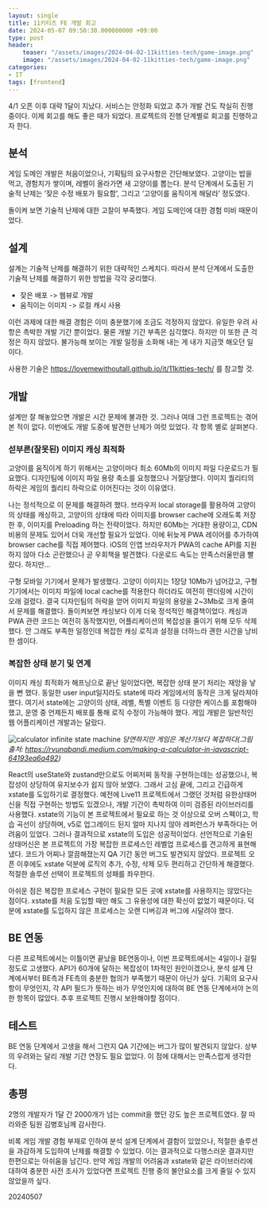 ```yaml
---
layout: single
title: 11키티즈 FE 개발 회고
date: 2024-05-07 09:50:30.000000000 +09:00
type: post
header:
    teaser: "/assets/images/2024-04-02-11kitties-tech/game-image.png"
    image: "/assets/images/2024-04-02-11kitties-tech/game-image.png"
categories:
- IT
tags: [frontend]
---
```


4/1 오픈 이후 대략 1달이 지났다. 서비스는 안정화 되었고 추가 개발 건도 착실히 진행 중이다. 이제 회고를 해도 좋은 때가 되었다. 프로젝트의 진행 단계별로 회고를 진행하고자 한다.

## 분석

게임 도메인 개발은 처음이었으나, 기획팀의 요구사항은 간단해보였다. 고양이는 밥을 먹고, 경험치가 쌓이며, 레벨이 올라가면 새 고양이를 뽑는다. 분석 단계에서 도출된 기술적 난제는 ‘잦은 수정 배포가 필요함’, 그리고 ‘고양이를 움직이게 해달라’ 정도였다.

돌이켜 보면 기술적 난제에 대한 고찰이 부족했다. 게임 도메인에 대한 경험 미비 때문이었다.

## 설계

설계는 기술적 난제를 해결하기 위한 대략적인 스케치다. 따라서 분석 단계에서 도출한 기술적 난제를 해결하기 위한 방법을 각각 궁리했다.

* 잦은 배포 -> 웹뷰로 개발
* 움직이는 이미지 -> 로컬 캐시 사용

이런 과제에 대한 해결 경험은 이미 충분했기에 조금도 걱정하지 않았다. 유일한 우려 사항은 촉박한 개발 기간 뿐이었다. 물론 개발 기간 부족은 심각했다. 하지만 이 또한 큰 걱정은 하지 않았다. 불가능해 보이는 개발 일정을 소화해 내는 게 내가 지금껏 해오던 일이다.

사용한 기술은 https://lovemewithoutall.github.io/it/11kitties-tech/ 를 참고할 것.

## 개발

설계만 잘 해놓았으면 개발은 시간 문제에 불과한 것. 그러나 여태 그런 프로젝트는 겪어본 적이 없다. 이번에도 개발 도중에 발견한 난제가 여럿 있었다. 각 항목 별로 살펴본다.

### 섣부른(잘못된) 이미지 캐싱 최적화

고양이를 움직이게 하기 위해서는 고양이마다 최소 60Mb의 이미지 파일 다운로드가 필요했다. 디자인팀에 이미지 파일 용량 축소를 요청했으나 거절당했다. 이미지 퀄리티의 하락은 게임의 퀄리티 하락으로 이어진다는 것이 이유였다.

나는 정석적으로 이 문제를 해결하려 했다. 브라우저 local storage를 활용하여 고양이의 상태를 캐싱하고, 고양이의 상태에 따라 이미지를 browser cache에 오래도록 저장한 후, 이미지를 Preloading 하는 전략이었다. 하지만 60Mb는 거대한 용량이고, CDN 비용의 문제도 있어서 더욱 개선할 필요가 있었다. 이에 뒤늦게 PWA 레이어를 추가하여 browser cache를 직접 제어했다. iOS의 인앱 브라우저가 PWA의 cache API를 지원하지 않아 다소 곤란했으나 곧 우회책을 발견했다. 다운로드 속도는 만족스러울만큼 빨랐다. 하지만…

구형 모바일 기기에서 문제가 발생했다. 고양이 이미지는 1장당 10Mb가 넘어갔고, 구형 기기에서는 이미지 파일에 local cache를 적용한다 하더라도 여전히 렌더링에 시간이 오래 걸렸다. 결국 디자인팀의 허락을 얻어 이미지 파일의 용량을 2~3Mb로 크게 줄여서 문제를 해결했다. 돌이켜보면 캐싱보다 이게 더욱 정석적인 해결책이었다. 캐싱과 PWA 관련 코드는 여전히 동작했지만, 어플리케이션의 복잡성을 줄이기 위해 모두 삭제했다. 안 그래도 부족한 일정인데 복잡한 캐싱 로직과 설정을 더하느라 괜한 시간을 낭비한 셈이다.

### 복잡한 상태 분기 및 연계

이미지 캐싱 최적화가 해프닝으로 끝난 일이었다면, 복잡한 상태 분기 처리는 재앙을 낳을 뻔 했다. 동일한 user input일지라도 state에 따라 게임에서의 동작은 크게 달라져야 했다. 여기서 state에는 고양이의 상태, 레벨, 특별 이벤트 등 다양한 케이스를 포함해야 했고, 운영 중 언제든지 배포를 통해 로직 수정이 가능해야 했다. 게임 개발은 일반적인 웹 어플리케이션 개발과는 달랐다.

![calculator infinite state machine](https://miro.medium.com/v2/resize:fit:4800/format:webp/1*QhktO3TSniCjsuMC_vaL3w.jpeg)
<i>당연하지만 게임은 계산기보다 복잡하다(그림 출처: https://rvunabandi.medium.com/making-a-calculator-in-javascript-64193ea6a492)</i>

React의 useState와 zustand만으로도 어찌저찌 동작을 구현하는데는 성공했으나, 복잡성이 상당하여 유지보수가 쉽지 않아 보였다. 그래서 고심 끝에, 그리고 긴급하게 xstate를 도입하기로 결정했다. 예전에 Live11 프로젝트에서 그랬던 것처럼 유한상태머신을 직접 구현하는 방법도 있겠으나, 개발 기간이 촉박하여 이미 검증된 라이브러리를 사용했다. xstate의 기능이 본 프로젝트에서 필요로 하는 것 이상으로 오버 스펙이고, 학습 곡선이 상당하며, v5로 업그레이드 된지 얼마 지나지 않아 레퍼런스가 부족하다는 어려움이 있었다. 그러나 결과적으로 xstate의 도입은 성공적이었다. 선언적으로 기술된 상태머신은 본 프로젝트의 가장 복잡한 프로세스인 레벨업 프로세스를 견고하게 표현해냈다. 코드가 어찌나 깔끔해졌는지 QA 기간 동안 버그도 발견되지 않았다. 프로젝트 오픈 이후에도 xstate 덕분에 로직의 추가, 수정, 삭제 모두 편리하고 간단하게 해결했다. 적절한 솔루션 선택이 프로젝트의 성패를 좌우한다.

아쉬운 점은 복잡한 프로세스 구현이 필요한 모든 곳에 xstate를 사용하지는 않았다는 점이다. xstate를 처음 도입할 때만 해도 그 유용성에 대한 확신이 없었기 때문이다. 덕분에 xstate를 도입하지 않은 프로세스는 오랜 디버깅과 버그에 시달려야 했다.

## BE 연동

다른 프로젝트에서는 이틀이면 끝났을 BE연동이나, 이번 프로젝트에서는 4일이나 걸릴 정도로 고생했다. API가 60개에 달하는 복잡성이 1차적인 원인이겠으나, 분석 설계 단계에서부터 BE측과 FE측의 충분한 협의가 부족했기 때문이 아닌가 싶다. 기획의 요구사항이 무엇인지, 각 API 필드가 뜻하는 바가 무엇인지에 대하여 BE 연동 단계에서야 논의한 항목이 많았다. 추후 프로젝트 진행시 보완해야할 점이다.

## 테스트

BE 연동 단계에서 고생을 해서 그런지 QA 기간에는 버그가 많이 발견되지 않았다. 상부의 우려와는 달리 개발 기간 연장도 필요 없었다. 이 점에 대해서는 만족스럽게 생각한다.

## 총평

2명의 개발자가 1달 간 2000개가 넘는 commit을 했던 강도 높은 프로젝트였다. 잘 따라와준 팀원 김병호님께 감사한다.

비록 게임 개발 경험 부재로 인하여 분석 설계 단계에서 결함이 있었으나, 적절한 솔루션을 과감하게 도입하여 난제를 해결할 수 있었다. 이는 결과적으로 다행스러운 결과지만 한편으로는 아쉬움을 남긴다. 만약 게임 개발의 어려움과 xstate와 같은 라이브러리에 대하여 충분한 사전 조사가 있었다면 프로젝트 진행 중의 불안요소를 크게 줄일 수 있지 않았을까 싶다.

20240507

